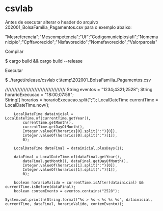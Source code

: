 # csvlab
Antes de executar alterar o header do arquivo 202001_BolsaFamilia_Pagamentos.csv para o exemplo abaixo:

  "Mesreferencia";"Mescompetencia";"Uf";"Codigomunicipiosiafi";"Nomemunicipio";"Cpffavorecido";"Nisfavorecido";"Nomefavorecido";"Valorparcela"

Compilar

  $ cargo build && cargo build --release 

Executar

  $ ./target/release/csvlab c:\temp\202001_BolsaFamilia_Pagamentos.csv


///////////////////////////////////////
		String eventos = "1234;4321;2528";
    String horarioExecucao = "18:00;07:59";      
		String[] horarios = horarioExecucao.split(";");
		LocalDateTime currentTime = LocalDateTime.now();
		
		LocalDateTime datainicial = LocalDateTime.of(currentTime.getYear(), 
			currentTime.getMonth(), 
			currentTime.getDayOfMonth(), 
			Integer.valueOf(horarios[0].split(":")[0]), 
			Integer.valueOf(horarios[0].split(":")[1]),
			0);

		LocalDateTime dataFinal = datainicial.plusDays(1);

		dataFinal = LocalDateTime.of(dataFinal.getYear(), 
			dataFinal.getMonth(), dataFinal.getDayOfMonth(), 
			Integer.valueOf(horarios[1].split(":")[0]), 
			Integer.valueOf(horarios[1].split(":")[1]), 
			0);

		boolean horarioValido = currentTime.isAfter(datainicial) && currentTime.isBefore(dataFinal);
		boolean contemEvento = eventos.contains("2528");

    System.out.println(String.format("%s > %s < %s %s %s", datainicial, currentTime, dataFinal, horarioValido, contemEvento));
